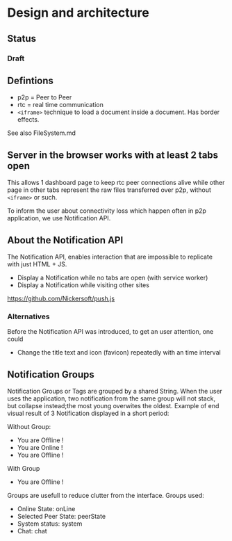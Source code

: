 # Design and architecture

## Status

### Draft


## Defintions

 * p2p = Peer to Peer
 * rtc = real time communication
 * `<iframe>` technique to load a document inside a document. Has border effects.

See also FileSystem.md


## Server in the browser works with at least 2 tabs open


This allows 1 dashboard page to keep rtc peer connections alive while other page in other tabs represent the raw files transferred over p2p, without `<iframe>` or such.

To inform the user about connectivity loss which happen often in p2p application, we use Notification API.


## About the Notification API


The Notification API, enables interaction that are impossible to replicate with just HTML + JS.


 * Display a Notification while no tabs are open  (with service worker)
 * Display a Notification while visiting other sites


https://github.com/Nickersoft/push.js


### Alternatives


Before the Notification API was introduced, to get an user attention, one could


 * Change the title text and icon (favicon) repeatedly with an time interval


## Notification Groups


Notification Groups or Tags are grouped by a shared String. When the user uses the application, two notification from the same group will not stack, but collapse instead;the most young overwites the oldest. Example of end visual result of 3 Notification displayed in a short period:


Without Group:


 * You are Offline !
 * You are Online !
 * You are Offline !


With Group


 * You are Offline !


Groups are usefull to reduce clutter from the interface. Groups used:


 * Online State: onLine
 * Selected Peer State: peerState
 * System status: system
 * Chat: chat
